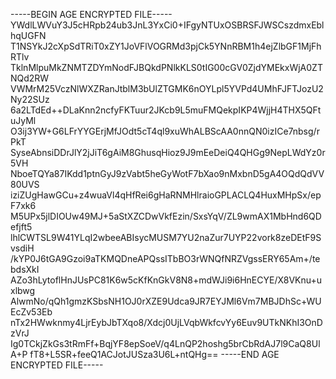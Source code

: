 -----BEGIN AGE ENCRYPTED FILE-----
YWdlLWVuY3J5cHRpb24ub3JnL3YxCi0+IFgyNTUxOSBRSFJWSCszdmxEblhqUGFN
T1NSYkJ2cXpSdTRiT0xZY1JoVFlVOGRMd3pjCk5YNnRBM1h4ejZlbGF1MjFhRTlv
TklnMlpuMkZNMTZDYmNodFJBQkdPNlkKLS0tIG00cGV0ZjdYMEkxWjA0ZTNQd2RW
VWMrM25VczNlWXZRanJtblM3bUlZTGMK6nOYLpl5YVPd4UMhFJFTJozU2Ny22SUz
6a2LTdEd++DLaKnn2ncfyFKTuur2JKcb9L5muFMQekpIKP4WjjH4THX5QFtuJyMl
O3ij3YW+G6LFrYYGErjMfJOdt5cT4ql9xuWhALBScAA0nnQN0izICe7nbsg/rPkT
SyseAbnsiDDrJlY2jJiT6gAiM8GhusqHioz9J9mEeDeiQ4QHGg9NepLWdYz0r5VH
NboeTQYa87IKdd1ptnGyJ9zVabt5heGyWotF7bXao9nMxbnD5gA4OQdQdVV80UVS
iziZUgHawGCu+z4wuaVl4qHfRei6gHaRNMHlraioGPLACLQ4HuxMHpSx/epF7xk6
M5UPx5jlDIOUw49MJ+5aStXZCDwVkfEzin/SxsYqV/ZL9wmAX1MbHnd6QDefjft5
lhlCWTSL9W41YLqI2wbeeABIsycMUSM7YU2naZur7UYP22vork8zeDEtF9SvsdiH
/kYP0J6tGA9Gzoi9aTKMQDneAPQssITbBO3rWNQfNRZVgssERY65Am+/tebdsXkI
AZo3hLytoflHnJUsPC81K6w5cKfKnGkV8N8+mdWJi9i6HnECYE/X8VKnu+uxlbwg
AlwmNo/qQh1gmzKSbsNH1OJ0rXZE9Udca9JR7EYJMl6Vm7MBJDhSc+WUEcZv53Eb
nTx2HWwknmy4LjrEybJbTXqo8/Xdcj0UjLVqbWkfcvYy6Euv9UTkNKhI3OnDzVrJ
Ig0TCkjZkGs3tRmFf+BqjYF8epSoeV/q4LnQP2hoshg5brCbRdAJ7l9CaQ8UlA+P
fT8+L5SR+feeQ1ACJotJUSza3U6L+ntQHg==
-----END AGE ENCRYPTED FILE-----
